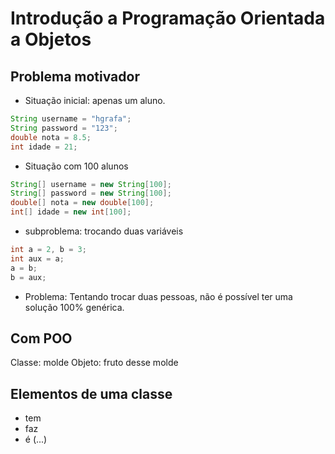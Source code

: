 # Introdução a Programação Orientada a Objetos

## Problema motivador

- Situação inicial: apenas um aluno.

```java
String username = "hgrafa";
String password = "123";
double nota = 8.5;
int idade = 21;
```

- Situação com 100 alunos

```java
String[] username = new String[100];
String[] password = new String[100];
double[] nota = new double[100];
int[] idade = new int[100];
```

- subproblema: trocando duas variáveis

```java
int a = 2, b = 3;
int aux = a;
a = b;
b = aux;
```

- Problema: Tentando trocar duas pessoas, não é possível ter uma solução 100% genérica.

## Com POO

Classe: molde
Objeto: fruto desse molde

## Elementos de uma classe

- tem
- faz
- é (...)
